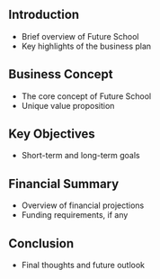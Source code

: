 
## Introduction
- Brief overview of Future School
- Key highlights of the business plan

## Business Concept
- The core concept of Future School
- Unique value proposition

## Key Objectives
- Short-term and long-term goals

## Financial Summary
- Overview of financial projections
- Funding requirements, if any

## Conclusion
- Final thoughts and future outlook
